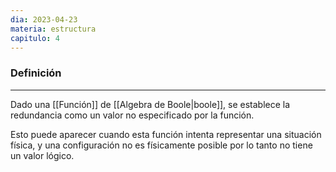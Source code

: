 ```yaml
---
dia: 2023-04-23
materia: estructura
capitulo: 4
---
```

### Definición
---
Dado una [[Función]] de [[Algebra de Boole|boole]], se establece la redundancia como un valor no especificado por la función. 

Esto puede aparecer cuando esta función intenta representar una situación física, y una configuración no es físicamente posible por lo tanto no tiene un valor lógico.